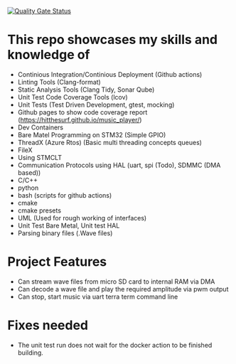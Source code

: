[![Quality Gate Status](https://sonarcloud.io/api/project_badges/measure?project=Hitthesurf_music_player&metric=alert_status&token=67e0d41abbbfd9f1309005d816ca051140862c43)](https://sonarcloud.io/summary/new_code?id=Hitthesurf_music_player)

# This repo showcases my skills and knowledge of
- Continious Integration/Continious Deployment (Github actions)
- Linting Tools (Clang-format)
- Static Analysis Tools (Clang Tidy, Sonar Qube)
- Unit Test Code Coverage Tools (lcov)
- Unit Tests (Test Driven Development, gtest, mocking)
- Github pages to show code coverage report (https://hitthesurf.github.io/music_player/)
- Dev Containers
- Bare Matel Programming on STM32 (Simple GPIO)
- ThreadX (Azure Rtos) (Basic multi threading concepts queues)
- FileX
- Using STMCLT
- Communication Protocols using HAL (uart, spi (Todo), SDMMC (DMA based))
- C/C++
- python
- bash (scripts for github actions)
- cmake
- cmake presets
- UML (Used for rough working of interfaces) 
- Unit Test Bare Metal, Unit test HAL
- Parsing binary files (.Wave files)

# Project Features
- Can stream wave files from micro SD card to internal RAM via DMA
- Can decode a wave file and play the required amplitude via pwm output
- Can stop, start music via uart terra term command line

# Fixes needed
- The unit test run does not wait for the docker action to be finished building.
